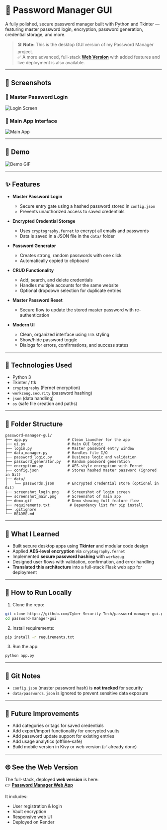 # 🔐 Password Manager GUI

A fully polished, secure password manager built with Python and Tkinter — featuring master password login, encryption, password generation, credential storage, and more.

> 🛠️ **Note:** This is the desktop GUI version of my Password Manager project.  
> ✅ A more advanced, full-stack **[Web Version](https://github.com/Cyber-Security-Tech/password-manager-web)** with added features and live deployment is also available.

---

## 📸 Screenshots

### 🔑 Master Password Login
![Login Screen](screenshot_login.png)

### 🧩 Main App Interface
![Main App](screenshot_main.png)

---

## 🎥 Demo

![Demo GIF](demo.gif)

---

## ✨ Features

- **Master Password Login**
  - Secure entry gate using a hashed password stored in `config.json`
  - Prevents unauthorized access to saved credentials

- **Encrypted Credential Storage**
  - Uses `cryptography.fernet` to encrypt all emails and passwords
  - Data is saved in a JSON file in the `data/` folder

- **Password Generator**
  - Creates strong, random passwords with one click
  - Automatically copied to clipboard

- **CRUD Functionality**
  - Add, search, and delete credentials
  - Handles multiple accounts for the same website
  - Optional dropdown selection for duplicate entries

- **Master Password Reset**
  - Secure flow to update the stored master password with re-authentication

- **Modern UI**
  - Clean, organized interface using `ttk` styling
  - Show/hide password toggle
  - Dialogs for errors, confirmations, and success states

---

## 💾 Technologies Used

- Python 3
- Tkinter / ttk
- `cryptography` (Fernet encryption)
- `werkzeug.security` (password hashing)
- `json` (data handling)
- `os` (safe file creation and paths)

---

## 📂 Folder Structure

```
password-manager-gui/
├── app.py                  # Clean launcher for the app
├── ui.py                   # Main GUI logic
├── login.py                # Master password entry window
├── data_manager.py         # Handles file I/O
├── password_logic.py       # Business logic and validation
├── password_generator.py   # Random password generation
├── encryption.py           # AES-style encryption with Fernet
├── config.json             # Stores hashed master password (ignored in Git)
├── data/
│   └── passwords.json      # Encrypted credential store (optional in Git)
├── screenshot_login.png    # Screenshot of login screen
├── screenshot_main.png     # Screenshot of main app
├── demo.gif                # Demo showing full feature flow
├── requirements.txt         # Dependency list for pip install
├── .gitignore
└── README.md
```

---

## 🧠 What I Learned

- Built secure desktop apps using **Tkinter** and modular code design
- Applied **AES-level encryption** via `cryptography.fernet`
- Implemented **secure password hashing** with `werkzeug`
- Designed user flows with validation, confirmation, and error handling
- **Translated this architecture** into a full-stack Flask web app for deployment

---

## 🚀 How to Run Locally

1. Clone the repo:
```bash
git clone https://github.com/Cyber-Security-Tech/password-manager-gui.git
cd password-manager-gui
```

2. Install requirements:
```bash
pip install -r requirements.txt
```

3. Run the app:
```bash
python app.py
```

---

## 🛑 Git Notes

- `config.json` (master password hash) is **not tracked** for security
- `data/passwords.json` is ignored to prevent sensitive data exposure

---

## 🔮 Future Improvements

- Add categories or tags for saved credentials
- Add export/import functionality for encrypted vaults
- Add password update support for existing entries
- Add usage analytics (offline-safe)
- Build mobile version in Kivy or web version (✅ already done)

---

## 🌐 See the Web Version

The full-stack, deployed **web version** is here:  
👉 [**Password Manager Web App**](https://github.com/Cyber-Security-Tech/password-manager-web)

It includes:
- User registration & login
- Vault encryption
- Responsive web UI
- Deployed on Render

